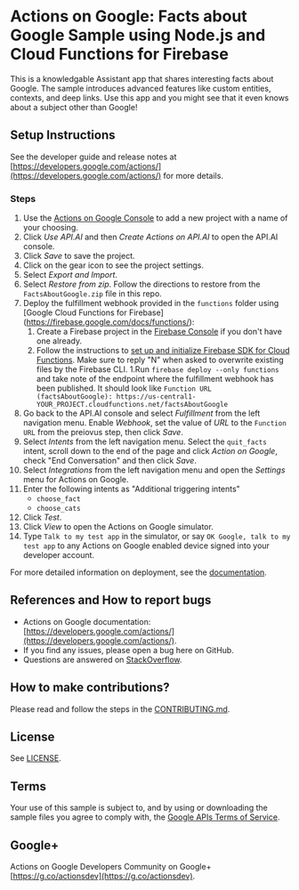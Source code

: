 # Actions on Google: Facts about Google Sample using Node.js and Cloud Functions for Firebase

This is a knowledgable Assistant app that shares interesting facts about Google.
The sample introduces advanced features like custom entities, contexts,
and deep links. Use this app and you might see that it even knows about a
subject other than Google!

## Setup Instructions

See the developer guide and release notes at [https://developers.google.com/actions/](https://developers.google.com/actions/) for more details.

### Steps
1. Use the [Actions on Google Console](https://console.actions.google.com) to add a new project with a name of your choosing.
1. Click *Use API.AI* and then *Create Actions on API.AI* to open the API.AI console.
1. Click *Save* to save the project.
1. Click on the gear icon to see the project settings.
1. Select *Export and Import*.
1. Select *Restore from zip*. Follow the directions to restore from the `FactsAboutGoogle.zip` file in this repo.
1. Deploy the fulfillment webhook provided in the `functions` folder using [Google Cloud Functions for Firebase]
(https://firebase.google.com/docs/functions/):
   1. Create a Firebase project in the [Firebase Console](https://console.firebase.google.com) if you don't have one already.
   1. Follow the instructions to [set up and initialize Firebase SDK for Cloud Functions](https://firebase.google.com/docs/functions/get-started#set_up_and_initialize_functions_sdk). Make sure to reply "N" when asked to overwrite existing files by the Firebase CLI.
   1.Run `firebase deploy --only functions` and take note of the endpoint where the fulfillment webhook has been published. It should look like `Function URL (factsAboutGoogle): https://us-central1-YOUR_PROJECT.cloudfunctions.net/factsAboutGoogle`
1. Go back to the API.AI console and select *Fulfillment* from the left navigation menu. Enable *Webhook*, set the value of *URL* to the `Function URL` from the preiovus step, then click *Save*.
1. Select *Intents* from the left navigation menu. Select the `quit_facts` intent, scroll down to the end of the page and click *Action on Google*, check "End Conversation" and then click *Save*.
1. Select *Integrations* from the left navigation menu and open the *Settings* menu for Actions on Google.
1. Enter the following intents as "Additional triggering intents"
    * `choose_fact`
    * `choose_cats`
1. Click *Test*.
1. Click *View* to open the Actions on Google simulator.
1. Type `Talk to my test app` in the simulator, or say `OK Google, talk to my test app` to any Actions on Google enabled device signed into your developer account.

For more detailed information on deployment, see the [documentation](https://developers.google.com/actions/samples/).

## References and How to report bugs
* Actions on Google documentation: [https://developers.google.com/actions/](https://developers.google.com/actions/).
* If you find any issues, please open a bug here on GitHub.
* Questions are answered on [StackOverflow](https://stackoverflow.com/questions/tagged/actions-on-google).

## How to make contributions?
Please read and follow the steps in the [CONTRIBUTING.md](CONTRIBUTING.md).

## License
See [LICENSE](LICENSE).

## Terms
Your use of this sample is subject to, and by using or downloading the sample files you agree to comply with, the [Google APIs Terms of Service](https://developers.google.com/terms/).

## Google+
Actions on Google Developers Community on Google+ [https://g.co/actionsdev](https://g.co/actionsdev).

